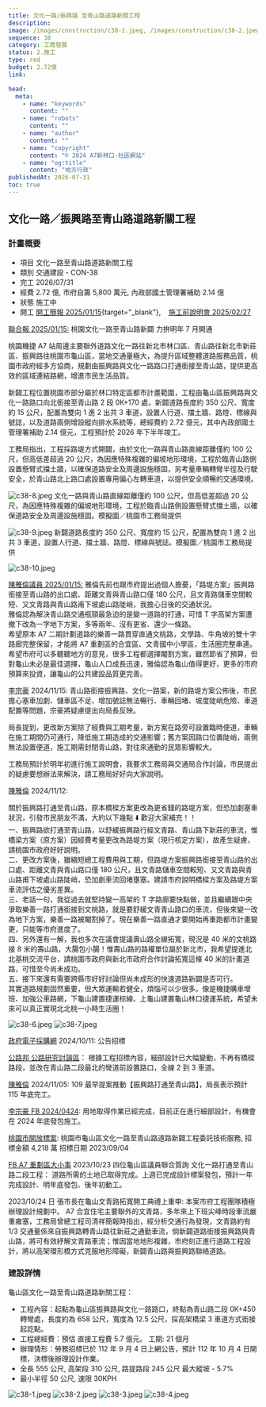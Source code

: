 ```yaml
---
title: 文化一路/振興路 至青山路道路新關工程
description:
image: /images/construction/c38-1.jpeg, /images/construction/c38-2.jpeg, /images/construction/c38-3.jpeg, /images/construction/c38-4.jpeg
sequence: 38
category: 工商發展
status: 2.施工
type: red
budget: 2.72億
link:

head:
  meta:
    - name: "keywords"
      content: ""
    - name: "robots"
      content: ""
    - name: "author"
      content: ""
    - name: "copyright"
      content: "© 2024 A7新林口-社區網站"
    - name: "og:title"
      content: "地方行政"
publishedAt: 2026-07-31
toc: true
---
```


## 文化一路／振興路至青山路道路新關工程

### 計畫概要

- 項目 文化一路至青山路道路新關工程
- 類別 交通建設 - CON-38
- 完工 2026/07/31
- 經費 2.72 億, 市府自籌 5,800 萬元, 內政部國土管理署補助 2.14 億
- 狀態 施工中
- 開工 [開工簡報 2025/01/15](/images/construction/c38-00.pdf){target="\_blank"}, &nbsp;&nbsp; <a href="https://drive.google.com/file/d/1L0SlB51qCslZInlo72N4pMzha4Q5TMEe/view?fbclid=IwY2xjawIzCppleHRuA2FlbQIxMAABHaSvOWilM2X2q7PtMPVTnWEFQwQR0TCThyYiZvLWHY7PJN7y_cp2bP9Rmg_aem_xijt93cTgd20EvNU7jKBWg">施工前說明會 2025/02/27</a>

<a href="https://udn.com/news/story/7324/8492238">聯合報 2025/01/15:</a> 桃園文化一路至青山路新闢 力拚明年 7 月開通

桃園機捷 A7 站周邊主要聯外道路文化一路往新北市林口區、青山路往新北市新莊區、振興路往桃園市龜山區，當地交通量極大，為提升區域整體道路服務品質，桃園市政府經多方協商，規劃由振興路與文化一路路口打通銜接至青山路，提供更高效的區域連結路網，增進市民生活品質。

新闢工程位置桃園市部分屬於林口特定區都市計畫範圍，工程由龜山區振興路與文化一路路口向北銜接至青山路 2 段 0K+170 處，新闢道路長度約 350 公尺、寬度約 15 公尺，配置為雙向 1 進 2 出共 3 車道，設置人行道、擋土牆、路燈、標線與號誌，以及道路兩側增設縱向排水系統等，總經費約 2.72 億元，其中內政部國土管理署補助 2.14 億元，工程預計於 2026 年下半年竣工。

工務局指出，工程採路堤方式開闢，由於文化一路與青山路直線距離僅約 100 公尺，但高低差超過 20 公尺，為因應特殊複雜的偏坡地形環境，工程於臨青山路側設置懸臂式擋土牆，以確保道路安全及周邊設施穩固，另考量車輛轉彎半徑及行駛安全，於青山路北上路口處設置專用偏心左轉車道，以提供安全順暢的交通環境。

![c38-8.jpeg](/images/construction/c38-8.jpeg)
文化一路與青山路直線距離僅約 100 公尺，但高低差超過 20 公尺，為因應特殊複雜的偏坡地形環境，工程於臨青山路側設置懸臂式擋土牆，以確保道路安全及周邊設施穩固。模擬圖／桃園市工務局提供

![c38-9.jpeg](/images/construction/c38-9.jpeg)
新闢道路長度約 350 公尺、寬度約 15 公尺，配置為雙向 1 進 2 出共 3 車道，設置人行道、擋土牆、路燈、標線與號誌。模擬圖／桃園市工務局提供

![c38-10.jpeg](/images/construction/c38-10.jpeg)

<a href="https://www.facebook.com/share/p/17Gr8qVBup/">陳雅倫議員 2025/01/15:</a>
雅倫先前也跟市府提出過個人擔憂，「路堤方案」振興路銜接至青山路的出口處、距離文青與青山路口僅 180 公尺，且文青路儲車空間較短、又文青路與青山路甫下坡處山路陡峭，我擔心日後的交通狀況。  
雅倫認為解決青山路交通瓶頸最急迫的是變一道路的打通，可惜 T 字高架方案遭撤下改為一字地下方案，多等兩年、沒有更省、還少一條路。  
希望原本 A7 二期計劃道路的樂善一路貫穿直通文桃路，文學路、牛角坡的雙十字路廊完整保留，才能將 A7 重劃區的合宜區、文青國中小學區，生活圈完整串連。  
希望市府可以多聽聽地方的意見，很多工程都選擇閹割方案，雖然節省了預算，但對龜山未必是最佳選擇，龜山人口成長迅速，雅倫認為龜山值得更好，更多的市府預算來投資，讓龜山的公共建設品質更完善。

<a href="https://www.facebook.com/share/p/1AnGSFkMHa/">李宗豪</a> 2024/11/15:
青山路銜接振興路、文化一路案，新的路堤方案公佈後，市民擔心塞車加劇、儲車區不足、增加號誌無法暢行、車輛回堵、坡度陡峭危險、車道配置等問題，宗豪將疑慮提出向局長反映。

局長提到，更改新方案除了經費與工期考量，新方案在路旁可設置臨時便道，車輛在施工期間仍可通行，降低施工期造成的交通影響；舊方案因路口位置陡峭，兩側無法設置便道，施工期需封閉青山路，對往來通勤的民眾影響較大。

工務局預計於明年初進行施工說明會，我要求工務局與交通局合作討論，市民提出的疑慮要想辦法來解決，請工務局好好向大家說明。

<a href="https://www.facebook.com/share/p/15YcZsiYsm/">陳雅倫</a> 2024/11/12:

關於振興路打通至青山路，原本橋樑方案更改為更省錢的路堤方案，但恐加劇塞車狀況，引發市民朋友不滿，大約以下幾點 ⬇️ 歡迎大家補充！！  
一、振興路欲打通至青山路，以舒緩振興路行經文青路、青山路下新莊的車流，惟橋梁方案（原方案）因經費考量更改為路堤方案（現行核定方案），故產生疑慮，請桃園市政府好好說明。  
二、更改方案後，雖縮短總工程費用與工期，但路堤方案振興路銜接至青山路的出口處、距離文青與青山路口僅 180 公尺，且文青路儲車空間較短、又文青路與青山路甫下坡處山路陡峭，恐加劇車流回堵壅塞。建請市府說明橋樑方案及路堤方案車流評估之優劣差異。  
三、老話一句，我從過去就堅持變一高架的 T 字路廊要快點做，並且繼續跟中央爭取樂善一路打通銜接到文桃路，就是要舒緩文青青山路口的車流，但後來變一改為地下方案，樂善一路被閹割掉了。現在樂善一路直通才要開始再重跑都市計畫變更，只能等市府進度了。  
四、另外還有一解，我也多次在議會提議壽山路全線拓寬，現況是 40 米的文桃路接 8 米的壽山路，大腸包小腸！惟壽山路的路權單位屬於新北市，我希望提進北北基桃交流平台，請桃園市政府與新北市政府合作討論拓寬這條 40 米的計畫道路，可惜至今尚未成功。  
五、接下來還有需要跨縣市好好討論但尚未成形的快速道路新闢是否可行。  
其實道路規劃固然重要，但大眾運輸若健全，煩惱可以少很多。像是機捷購車增班、加強公車路網，下龜山建置捷運棕線、上龜山建置龜山林口捷運系統，希望未來可以真正實現北北桃一小時生活圈！

![c38-6.jpeg](/images/construction/c38-6.jpeg)
![c38-7.jpeg](/images/construction/c38-7.jpeg)

<a href="https://web.pcc.gov.tw/tps/QueryTender/query/searchTenderDetail?pkPmsMain=NzA3MDAzMjc%3D&fbclid=IwY2xjawGcx95leHRuA2FlbQIxMAABHf-ix6-xqMHu-lbJycVGyksrZC-BImAepJYB5QGhTmgpohSXZxFTpwBp3g_aem_cC4FuhGgEuA7SKDcVRhAPg">政府電子採購網</a> 2024/10/11: 公告招標

<a href="https://www.facebook.com/share/12Do7ArNeVD/">公路邦 公路研究討論區</a>： 根據工程招標內容，細部設計已大幅變動，不再有橋樑路段，並改在青山路二段最北的彎道前設置路口，全線 2 到 3 車道。

<a  href="https://www.facebook.com/share/pamg4jkeLJCHaFVp/">陳雅倫</a> 2024/11/05:
109 最早提案推動【振興路打通至青山路】，局長表示預計 115 年底完工。

<a href="https://www.facebook.com/groups/a7xinlinkou/permalink/706404014798183/">李宗豪 FB 2024/0424</a>: 用地取得作業已經完成，目前正在進行細部設計，有機會在 2024 年底發包施工。

<a href="https://pcc.mlwmlw.org/tender/%E6%A1%83%E5%9C%92%E5%B8%82%E6%94%BF%E5%BA%9C%E5%B7%A5%E5%8B%99%E5%B1%80/1120728-2">桃園市開放標案</a>: 桃園市龜山區文化一路至青山路道路新闢工程委託技術服務, 招標金額 4,218 萬 招標日期 2023/09/04

<a href="https://www.facebook.com/groups/1951117865015671/permalink/6537754056352006/?mibextid=uyAsYr">FB A7 重劃區大小事</a> 2023/10/23 四位龜山區議員聯合質詢
文化一路打通至青山路二段工程： 道路所需的土地已取得完成。上週已完成設計標案發包，預計一年完成設計、明年底發包、後年初動工。

2023/10/24 日 張市長在龜山文青路拓寬開工典禮上重申: 本案市府工程團隊積極辦理設計規劃中。 A7 合宜住宅主要聯外的文青路，多年來上下班尖峰時段車流嚴重雍塞，工務局曾總工程司清祥簡報時指出，經分析交通行為發現，文青路約有 1/3 交通量係來自振興路轉青山路往新莊之通勤車流，倘新闢道路銜接振興路與青山路，將可有效紓解文青路車流；惟因當地地形複雜，市府刻正進行道路工程設計，將以高架環形橋方式克服地形障礙，新闢青山路與振興路聯絡道路。

### 建設詳情

龜山區文化一路至青山路道路新關工程：

- 工程內容：起點為龜山區振興路與文化一路路口，終點為青山路二段 0K+450 轉彎處，長度約為 658 公尺，寬度為 12.5 公尺，採高架橋梁 3 車道方式銜接起訖點。
- 工程總經費：預估 直接工程費 5.7 億元。 工期: 21 個月
- 辦理情形：勞務招標已於 112 年 9 月 4 日上網公告，預計 112 年 10 月 4 日開標，決標後辦理設計作業。
- 全長 555 公尺, 高架段 310 公尺, 路提路段 245 公尺 最大縱坡 - 5.7%
- 最小半徑 50 公尺, 速限 30KPH

![c38-1.jpeg](/images/construction/c38-1.jpeg)
![c38-2.jpeg](/images/construction/c38-2.jpeg)
![c38-3.jpeg](/images/construction/c38-3.jpeg)
![c38-4.jpeg](/images/construction/c38-4.jpeg)

